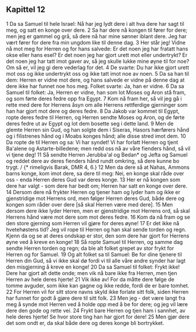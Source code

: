 ## Kapittel 12

1 Da sa Samuel til hele Israel: Nå har jeg lydt dere i alt hva dere har sagt til meg, og satt en konge over dere.
2 Sa har dere nå kongen til fører for dere; men jeg er gammel og grå, så dere nå har mine sønner iblant dere. Jeg har vært fører for dere fra min ungdom like til denne dag.
3 Her står jeg! Vidne nå mot meg for Herren og for hans salvede: Er det noen jeg har fratatt hans okse eller hans esel? Er det noen jeg har gjort urett mot eller undertrykt? Er det noen jeg har tatt imot gaver av, så jeg skulle lukke mine øyne til for noe? Om så er, vil jeg gi dere vederlag for det.
4 De svarte: Du har ikke gjort urett mot oss og ikke undertrykt oss og ikke tatt imot noe av noen.
5 Da sa han til dem: Herren er vidne mot dere, og hans salvede er vidne på denne dag at dere ikke har funnet noe hos meg. Folket svarte: Ja, han er vidne.
6 Da sa Samuel til folket: Ja, Herren er vidne, han som lot Moses og Aron stå fram, og som førte deres fedre opp fra Egypt.
7 Kom nå fram her, så vil jeg gå i rette med dere for Herrens åsyn om alle Herrens rettferdige gjerninger som han har gjort mot dere og deres fedre.
8 Da Jakob var kommet til Egypt, ropte deres fedre til Herren, og Herren sendte Moses og Aron, og de førte deres fedre ut av Egypt og lot dem bosette seg i dette land.
9 Men de glemte Herren sin Gud, og han solgte dem i Siseras, Hasors hærførers hånd og i filistrenes hånd og i Moabs konges hånd; alle disse stred imot dem.
10 Da ropte de til Herren og sa: Vi har syndet! Vi har forlatt Herren og tjent Ba'alene og Astarte-billedene; men redd oss nå av våre fienders hånd, så vil vi tjene deg!
11 Så sendte Herren Jerubba'al og Bedan* og Jefta og Samuel og reddet dere av deres fienders hånd rundt omkring, så dere kunne bo trygt. / {* rimeligvis Barak, DMR 4, 6.}
12 Men da dere så at Nahas, Ammons barns konge, kom imot dere, sa dere til meg: Nei, en konge skal råde over oss - enda Herren deres Gud var deres konge.
13 Her er nå kongen som dere har valgt - som dere har bedt om; Herren har satt en konge over dere.
14 Dersom dere nå frykter Herren og tjener ham og lyder ham og ikke er gjenstridige mot Herrens ord, men følger Herren deres Gud, både dere og kongen som råder over dere [så skal Herren være med dere].
15 Men dersom dere ikke lyder Herren, men er gjenstridige mot Herrens ord, så skal Herrens hånd være mot dere som mot deres fedre.
16 Kom da nå fram og se den store gjerning som Herren vil gjøre for deres øyne!
17 Er det ikke nå hvetehøstens tid? Jeg vil rope til Herren og han skal sende torden og regn. Kjenn da og se at deres ondskap er stor, den som dere har gjort for Herrens øyne ved å kreve en konge!
18 Så ropte Samuel til Herren, og samme dag sendte Herren torden og regn; da ble alt folket grepet av stor frykt for Herren og for Samuel.
19 Og alt folket sa til Samuel: Be for dine tjenere til Herren din Gud, så vi ikke skal dø fordi vi til alle våre andre synder har lagt den misgjerning å kreve en konge!
20 Da sa Samuel til folket: Frykt ikke! Dere har gjort alt dette onde; men vik nå bare ikke fra Herren, men tjen Herren av hele deres hjerte!
21 Vik ikke av! For da måtte dere følge de tomme avguder, som ikke kan gagne og ikke redde, fordi de er bare tomhet.
22 For Herren vil for sitt store navns skyld ikke forlate sitt folk, siden Herren har funnet for godt å gjøre dere til sitt folk.
23 Men jeg - det være langt fra meg å synde mot Herren ved å holde opp med å be for dere; og jeg vil lære dere den gode og rette vei.
24 Frykt bare Herren og tjen ham i sannhet, av hele deres hjerte! Se hvor store ting han har gjort for dere!
25 Men gjør dere det som ondt er, da skal både dere og deres konge bli bortrykket.
